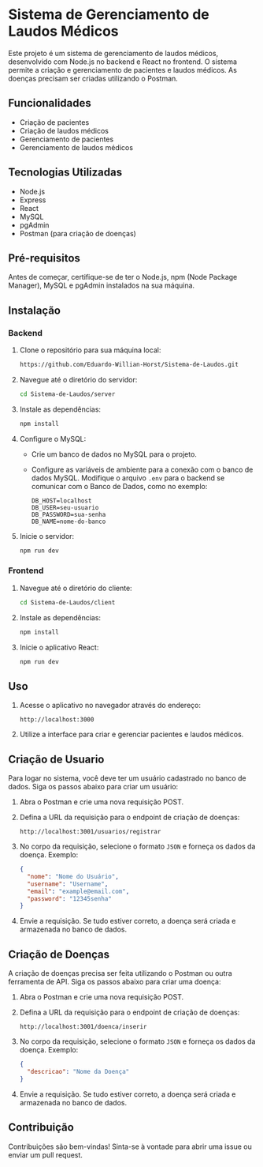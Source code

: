 # Sistema de Gerenciamento de Laudos Médicos

Este projeto é um sistema de gerenciamento de laudos médicos, desenvolvido com Node.js no backend e React no frontend. O sistema permite a criação e gerenciamento de pacientes e laudos médicos. As doenças precisam ser criadas utilizando o Postman.

## Funcionalidades

- Criação de pacientes
- Criação de laudos médicos
- Gerenciamento de pacientes
- Gerenciamento de laudos médicos

## Tecnologias Utilizadas

- Node.js
- Express
- React
- MySQL
- pgAdmin
- Postman (para criação de doenças)

## Pré-requisitos

Antes de começar, certifique-se de ter o Node.js, npm (Node Package Manager), MySQL e pgAdmin instalados na sua máquina.

## Instalação

### Backend

1. Clone o repositório para sua máquina local:

   ```bash
   https://github.com/Eduardo-Willian-Horst/Sistema-de-Laudos.git
   ```

2. Navegue até o diretório do servidor:

   ```bash
   cd Sistema-de-Laudos/server
   ```

3. Instale as dependências:

   ```bash
   npm install
   ```

4. Configure o MySQL:

   - Crie um banco de dados no MySQL para o projeto.
   - Configure as variáveis de ambiente para a conexão com o banco de dados MySQL. Modifique o arquivo `.env` para o backend se comunicar com o Banco de Dados, como no exemplo:

     ```plaintext
     DB_HOST=localhost
     DB_USER=seu-usuario
     DB_PASSWORD=sua-senha
     DB_NAME=nome-do-banco
     ```

5. Inicie o servidor:

   ```bash
   npm run dev
   ```

### Frontend

1. Navegue até o diretório do cliente:

   ```bash
   cd Sistema-de-Laudos/client
   ```

2. Instale as dependências:

   ```bash
   npm install
   ```

3. Inicie o aplicativo React:

   ```bash
   npm run dev
   ```

## Uso

1. Acesse o aplicativo no navegador através do endereço:

   ```plaintext
   http://localhost:3000
   ```

2. Utilize a interface para criar e gerenciar pacientes e laudos médicos.

## Criação de Usuario

Para logar no sistema, você deve ter um usuário cadastrado no banco de dados. Siga os passos abaixo para criar um usuário:

1. Abra o Postman e crie uma nova requisição POST.

2. Defina a URL da requisição para o endpoint de criação de doenças:

   ```plaintext
   http://localhost:3001/usuarios/registrar
   ```

3. No corpo da requisição, selecione o formato `JSON` e forneça os dados da doença. Exemplo:

   ```json
   {
     "nome": "Nome do Usuário",
     "username": "Username",
     "email": "example@email.com",
     "password": "12345senha"
   }
   ```

4. Envie a requisição. Se tudo estiver correto, a doença será criada e armazenada no banco de dados.


## Criação de Doenças

A criação de doenças precisa ser feita utilizando o Postman ou outra ferramenta de API. Siga os passos abaixo para criar uma doença:

1. Abra o Postman e crie uma nova requisição POST.

2. Defina a URL da requisição para o endpoint de criação de doenças:

   ```plaintext
   http://localhost:3001/doenca/inserir
   ```

3. No corpo da requisição, selecione o formato `JSON` e forneça os dados da doença. Exemplo:

   ```json
   {
     "descricao": "Nome da Doença"
   }
   ```

4. Envie a requisição. Se tudo estiver correto, a doença será criada e armazenada no banco de dados.

## Contribuição

Contribuições são bem-vindas! Sinta-se à vontade para abrir uma issue ou enviar um pull request.

